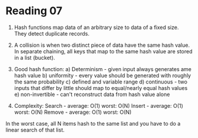 Reading 07
==========

1. Hash functions map data of an arbitrary size to data of a fixed size. They detect duplicate records.

2. A collision is when two distinct piece of data have the same hash value. In separate chaining, all keys that map to the same hash value are stored in a list (bucket).

3. Good hash function:
a) Determinism - given input always generates ame hash value
b) uniformity - every value should be generated with roughly the same probability
c) defined and variable range
d) continuous - two inputs that differ by little should map to equal/nearly equal hash values
e) non-invertible - can't reconstruct data from hash value alone

4. Complexity:
Search - average: O(1) worst: O(N)
Insert - average: O(1) worst: O(N)
Remove - average: O(1) worst: O(N)

In the worst case, all N items hash to the same list and you have to do a linear search of that list.
